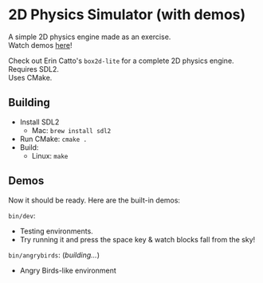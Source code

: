 # 2D Physics Simulator (with demos)

A simple 2D physics engine made as an exercise. <br>
Watch demos [here](https://github.com/shine00chang/sim/blob/main/demo-videos)! 

Check out Erin Catto's `box2d-lite` for a complete 2D physics engine. <br>
Requires SDL2. <br>
Uses CMake. <br>

## Building
- Install SDL2
    - Mac: `brew install sdl2`
- Run CMake: `cmake .`
- Build: 
    - Linux: `make`

## Demos
Now it should be ready. Here are the built-in demos:

`bin/dev`:
- Testing environments.
- Try running it and press the space key & watch blocks fall from the sky!

`bin/angrybirds`: (*building...*)
- Angry Birds-like environment
